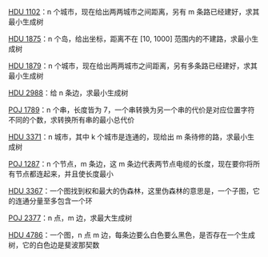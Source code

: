[HDU 1102](https://github.com/Hapoa/Accepted/blob/master/20%20-%20%E6%9C%80%E5%B0%8F%E7%94%9F%E6%88%90%E6%A0%91/001%20-%20HDU%201102.md)：n 个城市，现在给出两两城市之间距离，另有 m 条路已经建好，求其最小生成树

[HDU 1875](https://github.com/Hapoa/Accepted/blob/master/20%20-%20%E6%9C%80%E5%B0%8F%E7%94%9F%E6%88%90%E6%A0%91/002%20-%20HDU%201875.md)：n 个岛，给出坐标，距离不在 [10, 1000] 范围内的不建路，求最小生成树

[HDU 1879](https://github.com/Hapoa/Accepted/blob/master/20%20-%20%E6%9C%80%E5%B0%8F%E7%94%9F%E6%88%90%E6%A0%91/003%20-%20HDU%201879.md)：n 个城市，现在给出两两城市之间距离，另有多条路已经建好，求其最小生成树

[HDU 2988](https://github.com/Hapoa/Accepted/blob/master/20%20-%20%E6%9C%80%E5%B0%8F%E7%94%9F%E6%88%90%E6%A0%91/004%20-%20HDU%202988.md)：给 n 条边，求最小生成树

[POJ 1789](https://github.com/Hapoa/Accepted/blob/master/20%20-%20%E6%9C%80%E5%B0%8F%E7%94%9F%E6%88%90%E6%A0%91/010%20-%20POJ%201789.md)：n 个串，长度皆为 7，一个串转换为另一个串的代价是对应位置字符不同的个数，求转换所有串的最小总代价

[HDU 3371](https://github.com/Hapoa/Accepted/blob/master/20%20-%20%E6%9C%80%E5%B0%8F%E7%94%9F%E6%88%90%E6%A0%91/005%20-%20HDU%203371.md)：n 城市，其中 k 个城市是连通的，现给出 m 条待修的路，求最小生成树

[POJ 1287](https://github.com/Hapoa/Accepted/blob/master/20%20-%20%E6%9C%80%E5%B0%8F%E7%94%9F%E6%88%90%E6%A0%91/006%20-%20POJ%201287.md)：n 个节点，m 条边，这 m 条边代表两节点电缆的长度，现在要你将所有节点都连起来，并且使长度最小

[HDU 3367](https://github.com/Hapoa/Accepted/blob/master/20%20-%20%E6%9C%80%E5%B0%8F%E7%94%9F%E6%88%90%E6%A0%91/007%20-%20HDU%203367.md)：一个图找到权和最大的伪森林，这里伪森林的意思是，一个子图，它的连通分量至多包含一个环

[POJ 2377](https://github.com/Hapoa/Accepted/blob/master/20%20-%20%E6%9C%80%E5%B0%8F%E7%94%9F%E6%88%90%E6%A0%91/008%20-%20POJ%202377.md)：n 点，m 边，求最大生成树

[HDU 4786](https://github.com/Hapoa/Accepted/blob/master/20%20-%20%E6%9C%80%E5%B0%8F%E7%94%9F%E6%88%90%E6%A0%91/009%20-%20HDU%204786.md)：一个图，n 点 m 边，每条边要么白色要么黑色，是否存在一个生成树，它的白色边是斐波那契数














